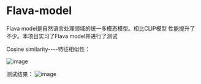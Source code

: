 # Flava-model
Flava model是自然语言处理领域的统一多模态模型。相比CLIP模型 性能提升了不少。本项目实习了Flava model并进行了测试

Cosine similarity----特征相似性：

![image](https://github.com/AliaXueting/Flava-model/assets/96671351/b2010e8b-7e67-4670-b1cb-6335bf7abe19)


测试结果：
![image](https://github.com/AliaXueting/Flava-model/assets/96671351/f0d2f022-dc0e-48e8-8c85-6998ee1683a2)
